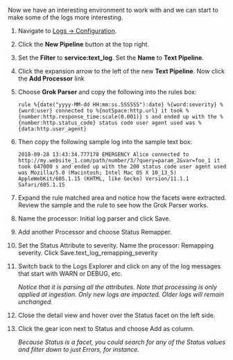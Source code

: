Now we have an interesting environment to work with and we can start to make some of the logs more interesting.

1. Navigate to <a href="https://app.datadoghq.com/logs/pipelines" target="_datadog">Logs -> Configuration</a>.
1. Click the **New Pipeline** button at the top right.
1. Set the **Filter** to **service:text_log**. Set the **Name** to **Text Pipeline**.
1. Click the expansion arrow to the left of the new **Text Pipeline**. Now click the **Add Processor** link
2. Choose **Grok Parser** and copy the following into the rules box:
    
    <pre><code>rule %{date("yyyy-MM-dd HH:mm:ss.SSSSSS"):date} %{word:severity} %{word:user} connected to %{notSpace:http.url} it took %{number:http.response_time:scale(0.001)} s and ended up with the %{number:http.status_code} status code user agent used was %{data:http.user_agent}</code></pre>

1. Then copy the following sample log into the sample text box:
    
    <pre><code>2018-09-28 13:43:34.777178 EMERGENCY Alice connected to http://my.website_1.com/path/number/3/?query=param_2&var=foo_1 it took 647000 s and ended up with the 200 status code user agent used was Mozilla/5.0 (Macintosh; Intel Mac OS X 10_13_5) AppleWebKit/605.1.15 (KHTML, like Gecko) Version/11.1.1 Safari/605.1.15</code></pre>
1. Expand the rule matched area and notice how the facets were extracted. Review the sample and the rule to see how the Grok Parser works.
1. Name the processor: Initial log parser and click Save.
1. Add another Processor and choose Status Remapper.
1. Set the Status Attribute to severity. Name the processor: Remapping severity. Click Save.text_log_remapping_severity
2. Switch back to the Logs Explorer and click on any of the log messages that start with WARN or DEBUG, etc. 
   
   *Notice that it is parsing all the attributes. Note that processing is only applied at ingestion. Only new logs are impacted. Older logs will remain unchanged.*

3. Close the detail view and hover over the Status facet on the left side. 
4. Click the gear icon next to Status and choose Add as column.

   *Because Status is a facet, you could search for any of the Status values and filter down to just Errors, for instance.*

